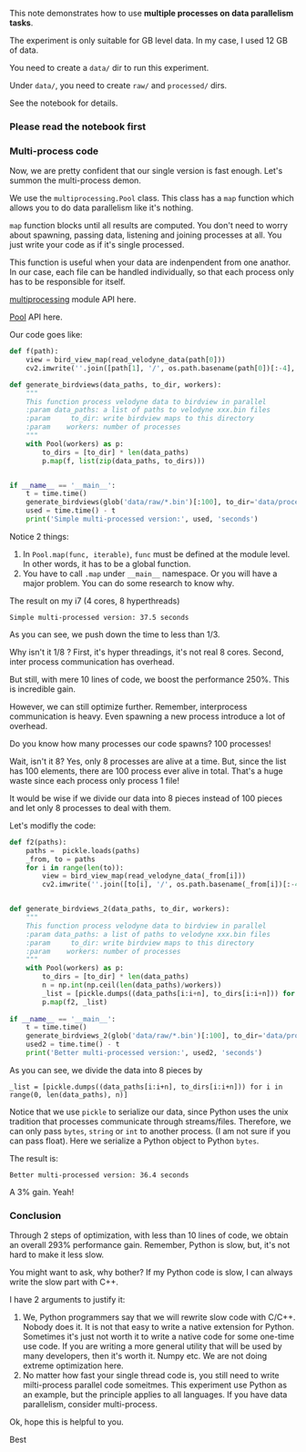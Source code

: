 This note demonstrates how to use __multiple processes on data parallelism tasks__.

The experiment is only suitable for GB level data. In my case, I used 12 GB of data.

You need to create a `data/` dir to run this experiment.

Under `data/`, you need to create `raw/` and `processed/` dirs.

See the notebook for details.

### Please read the notebook first

### Multi-process code

Now, we are pretty confident that our single version is fast enough. Let's summon the multi-process demon.

We use the `multiprocessing.Pool` class. This class has a `map` function which allows you to do data parallelism like it's nothing.

`map` function blocks until all results are computed. You don't need to worry about spawning, passing data, listening and joining processes at all. You just write your code as if it's single processed.

This function is useful when your data are indenpendent from one anathor. In our case, each file can be handled individually, so that each process only has to be responsible for itself.

[multiprocessing](https://docs.python.org/3.5/library/multiprocessing.html) module API here.

[Pool](https://docs.python.org/3.5/library/multiprocessing.html#multiprocessing.pool.Pool) API here.

Our code goes like:
```python
def f(path):
	view = bird_view_map(read_velodyne_data(path[0]))
	cv2.imwrite(''.join([path[1], '/', os.path.basename(path[0])[:-4], '.png']), view)

def generate_birdviews(data_paths, to_dir, workers):
	"""
	This function process velodyne data to birdview in parallel
	:param data_paths: a list of paths to velodyne xxx.bin files
	:param     to_dir: write birdview maps to this directory
	:param    workers: number of processes
	"""
	with Pool(workers) as p:
		to_dirs = [to_dir] * len(data_paths)
		p.map(f, list(zip(data_paths, to_dirs)))


if __name__ == '__main__':
	t = time.time()
	generate_birdviews(glob('data/raw/*.bin')[:100], to_dir='data/processed', workers=8)
	used = time.time() - t
	print('Simple multi-processed version:', used, 'seconds')
```
Notice 2 things:
1. In `Pool.map(func, iterable)`, `func` must be defined at the module level. In other words, it has to be a global function.
2. You have to call `.map` under `__main__` namespace. Or you will have a major problem. You can do some research to know why.

The result on my i7 (4 cores, 8 hyperthreads)
```
Simple multi-processed version: 37.5 seconds
```

As you can see, we push down the time to less than 1/3. 

Why isn't it 1/8 ? First, it's hyper threadings, it's not real 8 cores. Second, inter process communication has overhead.

But still, with mere 10 lines of code, we boost the performance 250%. This is incredible gain.

However, we can still optimize further. Remember, interprocess communication is heavy. Even spawning a new process introduce a lot of overhead.

Do you know how many processes our code spawns? 100 processes!

Wait, isn't it 8? Yes, only 8 processes are alive at a time. But, since the list has 100 elements, there are 100 process ever alive in total. That's a huge waste since each process only process 1 file!

It would be wise if we divide our data into 8 pieces instead of 100 pieces and let only 8 processes to deal with them.

Let's modifly the code:
```Python
def f2(paths):
	paths =  pickle.loads(paths)
	_from, to = paths
	for i in range(len(to)):
		view = bird_view_map(read_velodyne_data(_from[i]))
		cv2.imwrite(''.join([to[i], '/', os.path.basename(_from[i])[:-4], '.png']), view)


def generate_birdviews_2(data_paths, to_dir, workers):
	"""
	This function process velodyne data to birdview in parallel
	:param data_paths: a list of paths to velodyne xxx.bin files
	:param     to_dir: write birdview maps to this directory
	:param    workers: number of processes
	"""
	with Pool(workers) as p:
		to_dirs = [to_dir] * len(data_paths)
		n = np.int(np.ceil(len(data_paths)/workers))
		_list = [pickle.dumps((data_paths[i:i+n], to_dirs[i:i+n])) for i in range(0, len(data_paths), n)] 
		p.map(f2, _list)
        
if __name__ == '__main__':
	t = time.time()
	generate_birdviews_2(glob('data/raw/*.bin')[:100], to_dir='data/processed', workers=8)
	used2 = time.time() - t
	print('Better multi-processed version:', used2, 'seconds')
```
As you can see, we divide the data into 8 pieces by
```
_list = [pickle.dumps((data_paths[i:i+n], to_dirs[i:i+n])) for i in range(0, len(data_paths), n)] 
```
Notice that we use `pickle` to serialize our data, since Python uses the unix tradition that processes communicate through streams/files. Therefore, we can only pass `bytes`, `string` or `int` to another process. (I am not sure if you can pass float). Here we serialize a Python object to Python `bytes`.

The result is:
```
Better multi-processed version: 36.4 seconds
```
A 3% gain. Yeah!

### Conclusion
Through 2 steps of optimization, with less than 10 lines of code, we obtain an overall 293% performance gain. Remember, Python is slow, but, it's not hard to make it less slow.

You might want to ask, why bother? If my Python code is slow, I can always write the slow part with C++.

I have 2 arguments to justify it:
1. We, Python programmers say that we will rewrite slow code with C/C++. Nobody does it. It is not that easy to write a native extension for Python. Sometimes it's just not worth it to write a native code for some one-time use code. If you are writing a more general utility that will be used by many developers, then it's worth it. Numpy etc. We are not doing extreme optimization here.
2. No matter how fast your single thread code is, you still need to write milti-process parallel code someitmes. This experiment use Python as an example, but the principle applies to all languages. If you have data parallelism, consider multi-process.

Ok, hope this is helpful to you.

Best
